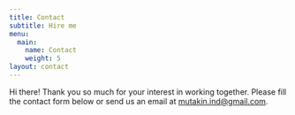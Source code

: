```yaml
---
title: Contact
subtitle: Hire me
menu:
  main:
    name: Contact
    weight: 5
layout: contact
---
```

Hi there! Thank you so much for your interest in working together. Please fill the contact form below or send us an email at [mutakin.ind@gmail.com](mailto:example@example.com).
